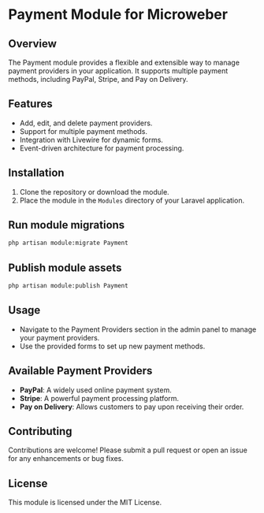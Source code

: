 # Payment Module for Microweber

## Overview
The Payment module provides a flexible and extensible way to manage payment providers in your application. It supports multiple payment methods, including PayPal, Stripe, and Pay on Delivery.

## Features
- Add, edit, and delete payment providers.
- Support for multiple payment methods.
- Integration with Livewire for dynamic forms.
- Event-driven architecture for payment processing.

## Installation
1. Clone the repository or download the module.
2. Place the module in the `Modules` directory of your Laravel application.

## Run module migrations
```sh
php artisan module:migrate Payment
```

## Publish module assets
```sh
php artisan module:publish Payment
```

## Usage
- Navigate to the Payment Providers section in the admin panel to manage your payment providers.
- Use the provided forms to set up new payment methods.

## Available Payment Providers
- **PayPal**: A widely used online payment system.
- **Stripe**: A powerful payment processing platform.
- **Pay on Delivery**: Allows customers to pay upon receiving their order.

## Contributing
Contributions are welcome! Please submit a pull request or open an issue for any enhancements or bug fixes.

## License
This module is licensed under the MIT License.
